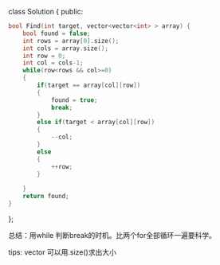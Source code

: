 class Solution {
public:

```c++
bool Find(int target, vector<vector<int> > array) {
    bool found = false;
    int rows = array[0].size();
    int cols = array.size();
    int row = 0;
    int col = cols-1;
    while(row<rows && col>=0)
    {
        if(target == array[col][row])
        {
            found = true;
            break;
        }
        else if(target < array[col][row])
        {
            --col;
        }
        else
        {
            ++row;
        }
    
    }
    return found;
}
```

};



总结：用while 判断break的时机。比两个for全部循环一遍要科学。

tips: vector 可以用.size()求出大小

